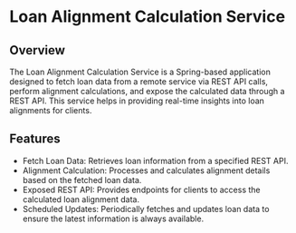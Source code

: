 # Loan Alignment Calculation Service

## Overview

The Loan Alignment Calculation Service is a Spring-based application designed to fetch loan data from a remote service via REST API calls, perform alignment calculations, and expose the calculated data through a REST API. This service helps in providing real-time insights into loan alignments for clients.

## Features

- Fetch Loan Data: Retrieves loan information from a specified REST API.
- Alignment Calculation: Processes and calculates alignment details based on the fetched loan data.
- Exposed REST API: Provides endpoints for clients to access the calculated loan alignment data.
- Scheduled Updates: Periodically fetches and updates loan data to ensure the latest information is always available.
